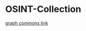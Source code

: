 # OSINT-Collection
[graph commons link](https://graphcommons.com/graphs/65fe6fe8-70f6-4235-972f-57a02041d43a)
